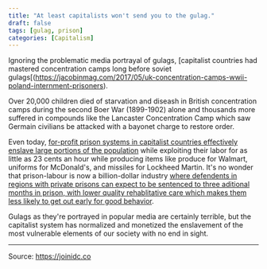 ```yaml
---
title: "At least capitalists won't send you to the gulag."
draft: false
tags: [gulag, prison]
categories: [Capitalism]
---
```


Ignoring the problematic media portrayal of gulags, [capitalist countries had mastered concentration camps long before soviet gulags[(https://jacobinmag.com/2017/05/uk-concentration-camps-wwii-poland-internment-prisoners).

Over 20,000 children died of starvation and diseash in British concentration camps during the second Boer War (1899-1902) alone and thousands more suffered in compounds like the Lancaster Concentration Camp which saw Germain civilians be attacked with a bayonet charge to restore order.

Even today, [for-profit prison systems in capitalist countries effectively enslave large portions of the population](https://www.aljazeera.com/indepth/opinion/2017/09/slavery-prison-system-170901082522072.html) while exploiting their labor for as little as 23 cents an hour while producing items like produce for Walmart, uniforms for McDonald's, and missiles for Lockheed Martin. It's no wonder that prison-labour is now a billion-dollar industry [where defendents in regions with private prisons can expect to be sentenced to three aditional months in prison, with lower quality rehablitative care which makes them less likely to get out early for good behavior](https://www.anderson.ucla.edu/faculty_pages/christian.dippel/privateprisons_sentencing.pdf).

Gulags as they're portrayed in popular media are certainly terrible, but the capitalist system has normalized and monetized the enslavement of the most vulnerable elements of our society with no end in sight.


----
Source: https://joinidc.co

